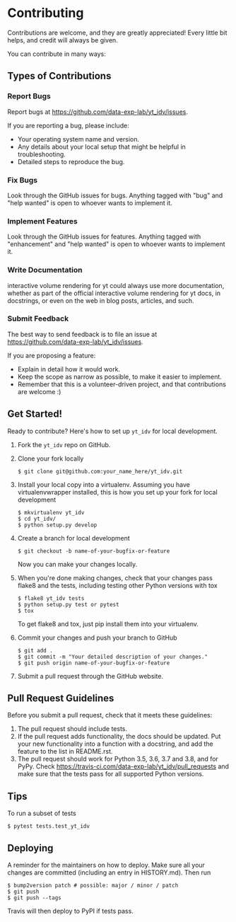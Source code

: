 # Contributing

Contributions are welcome, and they are greatly appreciated! Every little bit
helps, and credit will always be given.

You can contribute in many ways:

## Types of Contributions

### Report Bugs

Report bugs at https://github.com/data-exp-lab/yt_idv/issues.

If you are reporting a bug, please include:

* Your operating system name and version.
* Any details about your local setup that might be helpful in troubleshooting.
* Detailed steps to reproduce the bug.

### Fix Bugs

Look through the GitHub issues for bugs. Anything tagged with "bug" and "help
wanted" is open to whoever wants to implement it.

### Implement Features

Look through the GitHub issues for features. Anything tagged with "enhancement"
and "help wanted" is open to whoever wants to implement it.

### Write Documentation

interactive volume rendering for yt could always use more documentation, whether as part of the
official interactive volume rendering for yt docs, in docstrings, or even on the web in blog posts,
articles, and such.

### Submit Feedback

The best way to send feedback is to file an issue at https://github.com/data-exp-lab/yt_idv/issues.

If you are proposing a feature:

* Explain in detail how it would work.
* Keep the scope as narrow as possible, to make it easier to implement.
* Remember that this is a volunteer-driven project, and that contributions
  are welcome :)

## Get Started!

Ready to contribute? Here's how to set up `yt_idv` for local development.

1. Fork the `yt_idv` repo on GitHub.

2. Clone your fork locally

   ```
   $ git clone git@github.com:your_name_here/yt_idv.git
   ```

3. Install your local copy into a virtualenv. Assuming you have virtualenvwrapper installed, this is how you set up your fork for local development

   ```
   $ mkvirtualenv yt_idv
   $ cd yt_idv/
   $ python setup.py develop
   ```

4. Create a branch for local development

   ```
   $ git checkout -b name-of-your-bugfix-or-feature
   ```

   Now you can make your changes locally.

5. When you're done making changes, check that your changes pass flake8 and the
   tests, including testing other Python versions with tox

   ```
   $ flake8 yt_idv tests
   $ python setup.py test or pytest
   $ tox
   ```

   To get flake8 and tox, just pip install them into your virtualenv.

6. Commit your changes and push your branch to GitHub

   ```
   $ git add .
   $ git commit -m "Your detailed description of your changes."
   $ git push origin name-of-your-bugfix-or-feature
   ```

7. Submit a pull request through the GitHub website.

## Pull Request Guidelines

Before you submit a pull request, check that it meets these guidelines:

1. The pull request should include tests.
2. If the pull request adds functionality, the docs should be updated. Put
   your new functionality into a function with a docstring, and add the
   feature to the list in README.rst.
3. The pull request should work for Python 3.5, 3.6, 3.7 and 3.8, and for PyPy. Check
   https://travis-ci.com/data-exp-lab/yt_idv/pull_requests
   and make sure that the tests pass for all supported Python versions.

## Tips

To run a subset of tests

```
$ pytest tests.test_yt_idv
```


## Deploying

A reminder for the maintainers on how to deploy.
Make sure all your changes are committed (including an entry in HISTORY.md).
Then run

```
$ bump2version patch # possible: major / minor / patch
$ git push
$ git push --tags
```

Travis will then deploy to PyPI if tests pass.
